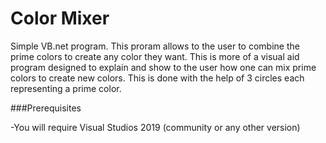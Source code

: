 # Color Mixer 
Simple VB.net program. This proram allows to the user to combine the prime colors to create any color they want. This is more of a visual aid program designed to explain and show to the user how one can mix prime colors to create new colors. This is done with the help of 3 circles each representing a prime color.

###Prerequisites 

-You will require Visual Studios 2019 (community or any other version)
